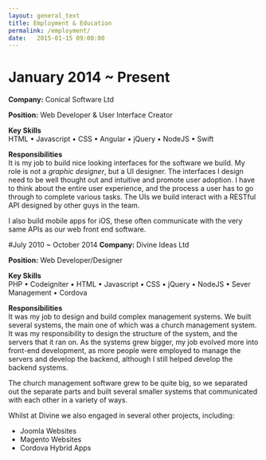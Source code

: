 ```yaml
---
layout: general_text
title: Employment & Education
permalink: /employment/
date:   2015-01-15 09:00:00
---
```


# January 2014 ~ Present
**Company:** Conical Software Ltd

**Position:** Web Developer & User Interface Creator

**Key Skills**<br>
HTML &bull;
Javascript &bull;
CSS &bull;
Angular &bull;
jQuery &bull;
NodeJS &bull;
Swift

**Responsibilities**<br>
It is my job to build nice looking interfaces for the software we build. My role is not a *graphic designer*, but a UI designer. The interfaces I design need to be well thought out and intuitive and promote user adoption. I have to think about the entire user experience, and the process a user has to go through to complete various tasks. The UIs we build interact with a RESTful API designed by other guys in the team.

I also build mobile apps for iOS, these often communicate with the very same APIs as our web front end software.

#July 2010 ~ October 2014
**Company:** Divine Ideas Ltd

**Position:** Web Developer/Designer

**Key Skills**<br>
PHP &bull; 
Codeigniter &bull;
HTML &bull;
Javascript &bull;
CSS &bull;
jQuery &bull;
NodeJS &bull;
Sever Management &bull;
Cordova

**Responsibilities**<br>
It was my job to design and build complex management systems. We built several systems, the main one of which was a church management system. It was my responsibility to design the structure of the system, and the servers that it ran on. As the systems grew bigger, my job evolved more into front-end development, as more people were employed to manage the servers and develop the backend, although I still helped develop the backend systems.

The church management software grew to be quite big, so we separated out the separate parts and built several smaller systems that communicated with each other in a variety of ways.

Whilst at Divine we also engaged in several other projects, including:
- Joomla Websites
- Magento Websites
- Cordova Hybrid Apps